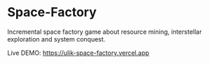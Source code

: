 # Space-Factory

Incremental space factory game about resource mining, interstellar exploration and system conquest.

Live DEMO: https://ulik-space-factory.vercel.app
